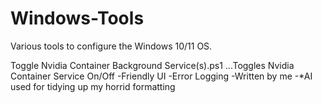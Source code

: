 # Windows-Tools
Various tools to configure the Windows 10/11 OS.


Toggle Nvidia Container Background Service(s).ps1
...Toggles Nvidia Container Service On/Off
    -Friendly UI
    -Error Logging
    -Written by me
    -*AI used for tidying up my horrid formatting
